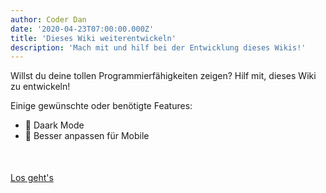 ```yaml
---
author: Coder Dan
date: '2020-04-23T07:00:00.000Z'
title: 'Dieses Wiki weiterentwickeln'
description: 'Mach mit und hilf bei der Entwicklung dieses Wikis!'
---
```


Willst du deine tollen Programmierfähigkeiten zeigen? Hilf mit, dieses Wiki zu entwickeln!

Einige gewünschte oder benötigte Features:

* 🌃 Daark Mode
* 📱 Besser anpassen für Mobile

<div style="margin-top:50px;"></div>

<a class="button-default" href="https://github.com/aavegotchi/aavegotchi-wiki" target="_blank">Los geht's</a>

